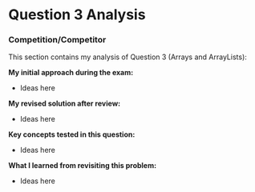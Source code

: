 # Question 3 Analysis

### Competition/Competitor

This section contains my analysis of Question 3 (Arrays and ArrayLists):

**My initial approach during the exam:**
- Ideas here

**My revised solution after review:**
- Ideas here

**Key concepts tested in this question:**
- Ideas here

**What I learned from revisiting this problem:**
- Ideas here

